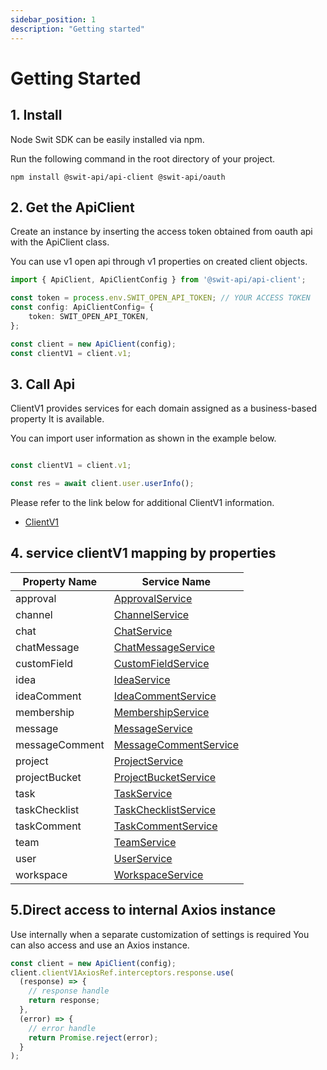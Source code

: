 ```yaml
---
sidebar_position: 1
description: "Getting started"
---
```


# Getting Started

## 1. Install

Node Swit SDK can be easily installed via npm.

Run the following command in the root directory of your project.

```shell
npm install @swit-api/api-client @swit-api/oauth
```

## 2. Get the ApiClient


Create an instance by inserting the access token obtained 
from oauth api with the ApiClient class. 

You can use v1 open api through v1 properties on created client objects.

```typescript
import { ApiClient, ApiClientConfig } from '@swit-api/api-client';

const token = process.env.SWIT_OPEN_API_TOKEN; // YOUR ACCESS TOKEN
const config: ApiClientConfig= {
    token: SWIT_OPEN_API_TOKEN,
};

const client = new ApiClient(config);
const clientV1 = client.v1;
```

## 3. Call Api

ClientV1 provides services for each domain assigned 
as a business-based property It is available.

You can import user information as shown in the example below.

```typescript

const clientV1 = client.v1;

const res = await client.user.userInfo();
```

Please refer to the link below for additional ClientV1 information.

- [ClientV1](/api/api-client/class/ClientV1)

## 4. service clientV1 mapping by properties


|**Property Name**|**Service Name**|
|---|---|
|approval | [ApprovalService](/api/api-client/class/ApprovalService) |
|channel | [ChannelService](/api/api-client/class/ChannelService) |
|chat | [ChatService](/api/api-client/class/ChatService) |
|chatMessage | [ChatMessageService](/api/api-client/class/ChatMessageService) |
|customField | [CustomFieldService](/api/api-client/class/CustomFieldService) |
|idea | [IdeaService](/api/api-client/class/IdeaService) |
|ideaComment | [IdeaCommentService](/api/api-client/class/IdeaCommentService) |
|membership | [MembershipService](/api/api-client/class/MembershipService) |
|message | [MessageService](/api/api-client/class/MessageService) |
|messageComment | [MessageCommentService](/api/api-client/class/MessageCommentService) |
|project | [ProjectService](/api/api-client/class/ProjectService) |
|projectBucket | [ProjectBucketService](/api/api-client/class/ProjectBucketService) |
|task | [TaskService](/api/api-client/class/TaskService) |
|taskChecklist | [TaskChecklistService](/api/api-client/class/TaskChecklistService) |
|taskComment | [TaskCommentService](/api/api-client/class/TaskCommentService) |
|team | [TeamService](/api/api-client/class/TeamService) |
|user | [UserService](/api/api-client/class/UserService) |
|workspace | [WorkspaceService](/api/api-client/class/WorkspaceService) |

## 5.Direct access to internal Axios instance

Use internally when a separate customization of settings is required
You can also access and use an Axios instance.

```ts
const client = new ApiClient(config);
client.clientV1AxiosRef.interceptors.response.use(
  (response) => {
    // response handle
    return response;
  },
  (error) => {
    // error handle
    return Promise.reject(error);
  }
);
```